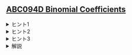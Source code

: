 <!--
author: HARADA Kento
-->
## [ABC094D Binomial Coefficients](https://atcoder.jp/contests/abc094/tasks/arc095_b)

<details><summary> ヒント1 </summary>

$a_i$ の最大値が $10^9$ なので、二項係数の値を計算して大小を比較することは出来そうにありません。具体的な計算せずに大小比較する方法を考えましょう。

</details>

<details><summary> ヒント2 </summary>

$\mathrm{comb}(n,r)$ には $n$ と $r$という二つの変数があります。このように、変数が複数ある場合はある一つ以外を固定して一変数にすると考えやすくなります。

</details>

<details><summary> ヒント3 </summary>

$n$を固定するとき $r$としてどのような値を選べば $\mathrm{comb}(n,r)$ が最も大きくなるでしょうか。
また、$r$を固定するとき $n$としてどのような値を選べば $\mathrm{comb}(n,r)$ が最も大きくなるでしょうか。  

</details>

<details><summary> 解説 </summary>

$a_i$の最大値が $10^9$ と非常に大きいので、二項係数の値を計算して大小を比較することは出来そうにありません。具体的な値を計算せずに大小比較する方法を考えます。

$\mathrm{comb}(n,r)$ には $n$ と $r$という二つの変数があり、このままでは考えづらいです。そこで、片方を固定するとき、もう片方の変数としてどのような値を選べば二項係数の値が最大になるか考えます。これは、「一変数にして考える」という典型テクニックです。

さて、$n$を固定するとき $r$としてどのような値を選べば $\mathrm{comb}(n,r)$ が最も大きくなるでしょうか。 結論から述べると、なるべく $n/2$ に近い値を $r$ に選ぶと $\mathrm{comb}(n,r)$ が最も大きくなります。直感的には、パスカルの三角形において、より中心にある値の方が大きくなることから理解できます。また、確率統計の授業を受けたことがある方は、二項分布の形を思い出すと分かりやすいと思います。厳密な証明は公式解説を参照してください。  

コンテスト中にこれを思いつかけなくても、$n$、$r$ が小さい範囲で $\mathrm{comb}(n,r)$ を出力するプログラムを書いて出力を眺めれば気づくことができます。また、「$n$を固定するとき $r$としてどのような値を選べば $\mathrm{comb}(n,r)$ が最も大きくなりますか？」とChatGPTに聞くと正しい答えが返ってきます。  

続いて、$r$ を固定するとき $n$ としてどのような値を選べば $\mathrm{comb}(n,r)$ が最も大きくなるでしょうか。この場合は、なるべく大きな値を $n$ に選べばよいです。$\mathrm{comb}(n,r)$ は「$n$ 個のボールの中から $r$ 個のボールを選ぶ場合の数」を表しているので、ボールの数が増えるほど場合の数が増えると考えれば直感的に理解できます。こちらについても、厳密な証明は公式解説を参照してください。

以上の事実から、$\mathrm{max}(a_i)$ を $n$ に、$\mathrm{max}(a_i)/2$ に最も近い値を $r$ に選べばよいことが分かります。計算量は $\mathrm{O}(N)$ です。

[実装例(C++)](https://atcoder.jp/contests/abc094/submissions/53758964)
    

</details>
